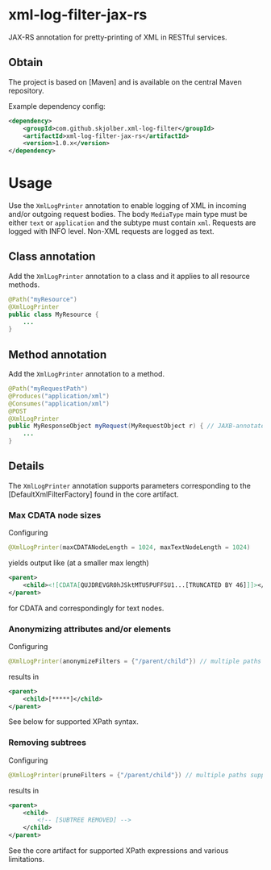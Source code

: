 # xml-log-filter-jax-rs
JAX-RS annotation for pretty-printing of XML in RESTful services.

## Obtain
The project is based on [Maven] and is available on the central Maven repository.

Example dependency config:

```xml
<dependency>
    <groupId>com.github.skjolber.xml-log-filter</groupId>
    <artifactId>xml-log-filter-jax-rs</artifactId>
    <version>1.0.x</version>
</dependency>
```
# Usage
Use the `XmlLogPrinter` annotation to enable logging of XML in incoming and/or outgoing request bodies. The body `MediaType` main type must be either `text` or `application` and the subtype must contain `xml`. Requests are logged with INFO level. Non-XML requests are logged as text.

## Class annotation
Add the `XmlLogPrinter` annotation to a class and it applies to all resource methods.

```java
@Path("myResource")
@XmlLogPrinter
public class MyResource {
    ...
}
```

## Method annotation
Add the `XmlLogPrinter` annotation to a method.

```java
@Path("myRequestPath")
@Produces("application/xml")
@Consumes("application/xml")
@POST
@XmlLogPrinter
public MyResponseObject myRequest(MyRequestObject r) { // JAXB-annotated example objects
    ...
}
```

## Details
The `XmlLogPrinter` annotation supports parameters corresponding to the [DefaultXmlFilterFactory] found in the core artifact.

### Max CDATA node sizes
Configuring

```java
@XmlLogPrinter(maxCDATANodeLength = 1024, maxTextNodeLength = 1024)
```

yields output like (at a smaller max length)

```xml
<parent>
    <child><![CDATA[QUJDREVGR0hJSktMTU5PUFFSU1...[TRUNCATED BY 46]]]></child>
</parent>
```

for CDATA and correspondingly for text nodes.

### Anonymizing attributes and/or elements
Configuring

```java
@XmlLogPrinter(anonymizeFilters = {"/parent/child"}) // multiple paths supported
```

results in 

```xml
<parent>
    <child>[*****]</child>
</parent>
```

See below for supported XPath syntax.

### Removing subtrees
Configuring

```java
@XmlLogPrinter(pruneFilters = {"/parent/child"}) // multiple paths supported
```

results in

```xml
<parent>
	<child>
	    <!-- [SUBTREE REMOVED] -->
    </child>
</parent>
```

See the core artifact for supported XPath expressions and various limitations.

